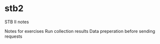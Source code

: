 # stb2
STB II notes


Notes for exercises
Run collection results
Data preperation before sending requests
